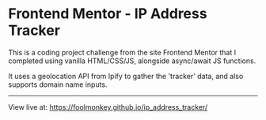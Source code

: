 # Frontend Mentor - IP Address Tracker

This is a coding project challenge from the site Frontend Mentor that I completed using vanilla HTML/CSS/JS, alongside async/await JS functions.

It uses a geolocation API from Ipify to gather the 'tracker' data, and also supports domain name inputs.

-------

View live at: https://foolmonkey.github.io/ip_address_tracker/
